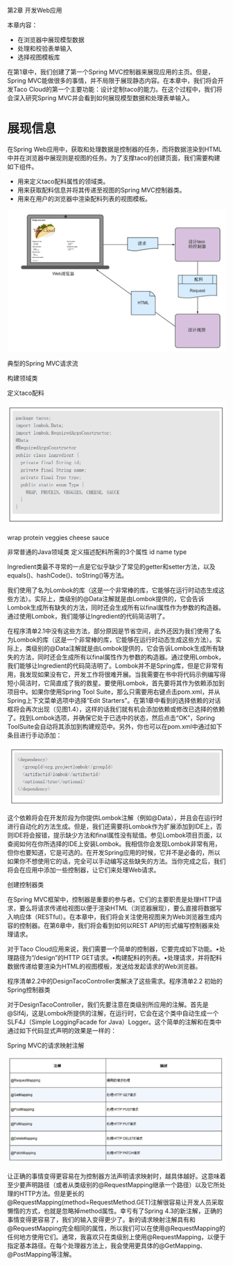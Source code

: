 第2章 开发Web应用

本章内容：

* 在浏览器中展现模型数据
* 处理和校验表单输入
* 选择视图模板库

在第1章中，我们创建了第一个Spring MVC控制器来展现应用的主页。但是，Spring MVC能做很多的事情，并不局限于展现静态内容。在本章中，我们将会开发Taco Cloud的第一个主要功能：设计定制taco的能力。在这个过程中，我们将会深入研究Spring MVC并会看到如何展现模型数据和处理表单输入。

# 展现信息

在Spring Web应用中，获取和处理数据是控制器的任务，而将数据渲染到HTML中并在浏览器中展现则是视图的任务。为了支撑taco的创建页面，我们需要构建如下组件。

* 用来定义taco配料属性的领域类。
* 用来获取配料信息并将其传递至视图的Spring MVC控制器类。
* 用来在用户的浏览器中渲染配料列表的视图模板。

![image-20200410151150397](assets/image-20200410151150397.png)

典型的Spring MVC请求流

构建领域类

定义taco配料

![image-20200410153608505](assets/image-20200410153608505.png)

wrap  protein  veggies  cheese sauce

非常普通的Java领域类 定义描述配料所需的3个属性 id name type 

Ingredient类最不寻常的一点是它似乎缺少了常见的getter和setter方法，以及equals()、hashCode()、toString()等方法。

我们使用了名为Lombok的库（这是一个非常棒的库，它能够在运行时动态生成这些方法）。实际上，类级别的@Data注解就是由Lombok提供的，它会告诉Lombok生成所有缺失的方法，同时还会生成所有以final属性作为参数的构造器。通过使用Lombok，我们能够让Ingredient的代码简洁明了。

在程序清单2.1中没有这些方法，部分原因是节省空间，此外还因为我们使用了名为Lombok的库（这是一个非常棒的库，它能够在运行时动态生成这些方法）。实际上，类级别的@Data注解就是由Lombok提供的，它会告诉Lombok生成所有缺失的方法，同时还会生成所有以final属性作为参数的构造器。通过使用Lombok，我们能够让Ingredient的代码简洁明了。Lombok并不是Spring库，但是它非常有用，我发现如果没有它，开发工作将很难开展。当我需要在书中将代码示例编写得短小简洁时，它简直成了我的救星。要使用Lombok，首先要将其作为依赖添加到项目中。如果你使用Spring Tool Suite，那么只需要用右键点击pom.xml，并从Spring上下文菜单选项中选择“Edit Starters”。在第1章中看到的选择依赖的对话框将会再次出现（见图1.4），这样的话我们就有机会添加依赖或修改已选择的依赖了。找到Lombok选项，并确保它处于已选中的状态，然后点击“OK”，Spring ToolSuite会自动将其添加到构建规范中。另外，你也可以在pom.xml中通过如下条目进行手动添加：

![image-20200410194653571](assets/image-20200410194653571.png)

这个依赖将会在开发阶段为你提供Lombok注解（例如@Data），并且会在运行时进行自动化的方法生成。但是，我们还需要将Lombok作为扩展添加到IDE上，否则IDE将会报错，提示缺少方法和final属性没有赋值。参见Lombok项目页面，以查阅如何在你所选择的IDE上安装Lombok。我相信你会发现Lombok非常有用，但你也要知道，它是可选的。在开发Spring应用的时候，它并不是必备的，所以如果你不想使用它的话，完全可以手动编写这些缺失的方法。当你完成之后，我们将会在应用中添加一些控制器，让它们来处理Web请求。

创建控制器类

在Spring MVC框架中，控制器是重要的参与者。它们的主要职责是处理HTTP请求，要么将请求传递给视图以便于渲染HTML（浏览器展现），要么直接将数据写入响应体（RESTful）。在本章中，我们将会关注使用视图来为Web浏览器生成内容的控制器。在第6章中，我们将会看到如何以REST API的形式编写控制器来处理请求。

对于Taco Cloud应用来说，我们需要一个简单的控制器，它要完成如下功能。•处理路径为“/design”的HTTP GET请求。•构建配料的列表。•处理请求，并将配料数据传递给要渲染为HTML的视图模板，发送给发起请求的Web浏览器。

程序清单2.2中的DesignTacoController类解决了这些需求。程序清单2.2 初始的Spring控制器类

对于DesignTacoController，我们先要注意在类级别所应用的注解。首先是@Slf4j，这是Lombok所提供的注解，在运行时，它会在这个类中自动生成一个SLF4J（Simple LoggingFacade for Java）Logger。这个简单的注解和在类中通过如下代码显式声明的效果是一样的：



Spring MVC的请求映射注解

![image-20200410222002261](assets/image-20200410222002261.png)

让正确的事情变得更容易在为控制器方法声明请求映射时，越具体越好。这意味着至少要声明路径（或者从类级别的@RequestMapping继承一个路径）以及它所处理的HTTP方法。但是更长的@RequestMapping(method=RequestMethod.GET)注解很容易让开发人员采取懒惰的方式，也就是忽略掉method属性。幸亏有了Spring 4.3的新注解，正确的事情变得更容易了，我们的输入变得更少了。新的请求映射注解具有和@RequestMapping完全相同的属性，所以我们可以在使用@RequestMapping的任何地方使用它们。通常，我喜欢只在类级别上使用@RequestMapping，以便于指定基本路径。在每个处理器方法上，我会使用更具体的@GetMapping、@PostMapping等注解。